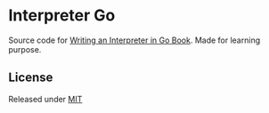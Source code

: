 # Interpreter Go

Source code for [Writing an Interpreter in Go Book](https://interpreterbook.com). Made for learning purpose.

## License

Released under [MIT](LICENSE.md)
